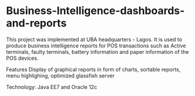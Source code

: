 # Business-Intelligence-dashboards-and-reports
This project was implemented at UBA headquarters - Lagos. It is used to produce business intelligence reports for POS transactions such as Active terminals, faulty terminals, battery information and paper information of the POS devices.

Features
Display of graphical reports in form of charts, sortable reports, menu highlighing, optimized glassfish server

Technology: Java EE7 and Oracle 12c
